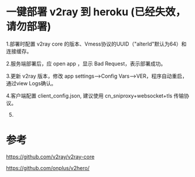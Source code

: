# 一键部署 v2ray 到 heroku (已经失效，请勿部署)

1.部署时配置 v2ray core 的版本、Vmess协议的UUID（"alterId"默认为64）和连接缓存。

2.服务端部署后，应 open app ，显示 Bad Request，表示部署成功。

3.更新 v2ray 版本，修改 app settings-->Config Vars-->VER，程序自动重启，通过view Logs确认。

4.客户端配置 client_config.json, 建议使用 cn_sniproxy+websocket+tls 传输协议。

5.

# 参考 
https://github.com/v2ray/v2ray-core

https://github.com/onplus/v2hero/
